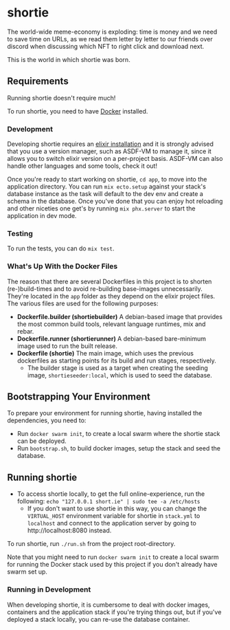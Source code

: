 # shortie

The world-wide meme-economy is exploding: time is money and we need to save time
on URLs, as we read them letter by letter to our friends over discord when
discussing which NFT to right click and download next.

This is the world in which shortie was born.

## Requirements

Running shortie doesn't require much!

To run shortie, you need to have
[Docker](https://www.docker.com/products/docker-desktop/alternatives) installed.

### Development

Developing shortie requires an [elixir
installation](https://elixir-lang.org/install.html) and it is strongly advised
that you use a version manager, such as ASDF-VM to manage it, since it allows
you to switch elixir version on a per-project basis. ASDF-VM can also handle
other languages and some tools, check it out!

Once you're ready to start working on shortie, `cd app`, to move into the
application directory.  You can run `mix ecto.setup` against your stack's
database instance as the task will default to the dev env and create a schema in
the database. Once you've done that you can enjoy hot reloading and other
niceties one get's by running `mix phx.server` to start the application in dev
mode.

### Testing

To run the tests, you can do `mix test`.

### What's Up With the Docker Files

The reason that there are several Dockerfiles in this project is to shorten
(re-)build-times and to avoid re-building base-images unnecessarily. They're
located in the `app` folder as they depend on the elixir project files. The
various files are used for the following purposes:

- **Dockerfile.builder (shortiebuilder)** A debian-based image that provides the
  most common build tools, relevant language runtimes, mix and rebar.
- **Dockerfile.runner (shortierunner)** A debian-based bare-minimum image used
  to run the built release.
- **Dockerfile (shortie)** The main image, which uses the previous dockerfiles
  as starting points for its build and run stages, respectively.
  - The builder stage is used as a target when creating the seeding image,
    `shortieseeder:local`, which is used to seed the database.

## Bootstrapping Your Environment

To prepare your environment for running shortie, having installed the
dependencies, you need to:

- Run `docker swarm init`, to create a local swarm where the shortie stack can be
  deployed.
- Run `bootstrap.sh`, to build docker images, setup the stack and seed the database.

## Running shortie

- To access shortie locally, to get the full online-experience, run the following:
  `echo "127.0.0.1 short.ie" | sudo tee -a /etc/hosts`
  - If you don't want to use shortie in this way, you can change the
    `VIRTUAL_HOST` environment variable for shortie in `stack.yml` to
    `localhost` and connect to the application server by going to
    http://localhost:8080 instead.

To run shortie, run `./run.sh` from the project root-directory.

Note that you might need to run `docker swarm init` to create a local swarm for
running the Docker stack used by this project if you don't already have swarm
set up.

### Running in Development

When developing shortie, it is cumbersome to deal with docker images, containers
and the application stack if you're trying things out, but if you've deployed a
stack locally, you can re-use the database container.

